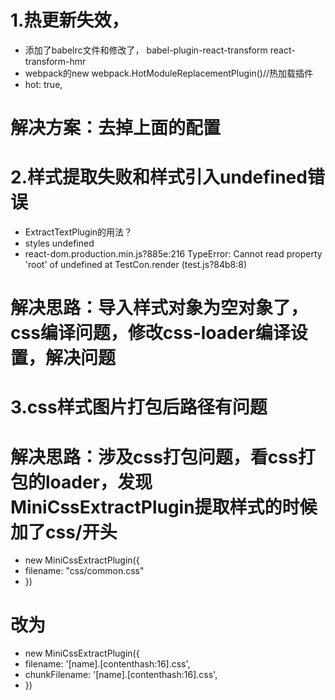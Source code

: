 # 1.热更新失效，
- 添加了babelrc文件和修改了， babel-plugin-react-transform react-transform-hmr
- webpack的new webpack.HotModuleReplacementPlugin()//热加载插件
- hot: true,

# 解决方案：去掉上面的配置

# 2.样式提取失败和样式引入undefined错误
- ExtractTextPlugin的用法？
- styles undefined
- react-dom.production.min.js?885e:216 TypeError: Cannot read property 'root' of undefined at TestCon.render (test.js?84b8:8)

# 解决思路：导入样式对象为空对象了，css编译问题，修改css-loader编译设置，解决问题

# 3.css样式图片打包后路径有问题

# 解决思路：涉及css打包问题，看css打包的loader，发现MiniCssExtractPlugin提取样式的时候加了css/开头
- new MiniCssExtractPlugin({
-  filename: "css/common.css"
- })
# 改为
-  new MiniCssExtractPlugin({
-    filename: '[name].[contenthash:16].css',
-    chunkFilename: '[name].[contenthash:16].css',
-  })

